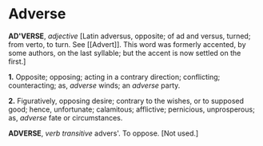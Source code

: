 # Adverse

**AD'VERSE**, _adjective_ \[Latin adversus, opposite; of ad and versus, turned; from verto, to turn. See [[Advert]]. This word was formerly accented, by some authors, on the last syllable; but the accent is now settled on the first.\]

**1.** Opposite; opposing; acting in a contrary direction; conflicting; counteracting; as, _adverse_ winds; an _adverse_ party.

**2.** Figuratively, opposing desire; contrary to the wishes, or to supposed good; hence, unfortunate; calamitous; afflictive; pernicious, unprosperous; as, _adverse_ fate or circumstances.

**ADVERSE**, _verb transitive_ advers'. To oppose. \[Not used.\]
